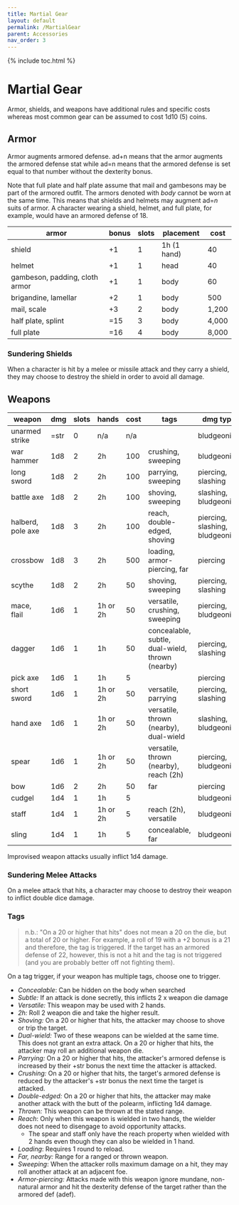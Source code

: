 ```yaml
---
title: Martial Gear
layout: default
permalink: /MartialGear
parent: Accessories
nav_order: 3
---
```


{% include toc.html %}

# Martial Gear

Armor, shields, and weapons have additional rules and specific costs whereas most common gear can be assumed to cost 1d10 (5) coins. 

## Armor

Armor augments armored defense. ad+n means that the armor augments the armored defense stat while ad=n means that the armored defense is set equal to that number without the dexterity bonus. 

Note that full plate and half plate assume that mail and gambesons may be part of the armored outfit. The armors denoted with *body* cannot be worn at the same time. This means that shields and helmets may augment ad=*n* suits of armor. A character wearing a shield, helmet, and full plate, for example, would have an armored defense of 18.

| armor                          | bonus | slots | placement   | cost  |
| ------------------------------ | ----- | ----- | ----------- | ----- |
| shield                         | +1    | 1     | 1h (1 hand) | 40    |
| helmet                         | +1    | 1     | head        | 40    |
| gambeson, padding, cloth armor | +1    | 1     | body        | 60    |
| brigandine, lamellar           | +2    | 1     | body        | 500   |
| mail, scale                    | +3    | 2     | body        | 1,200 |
| half plate, splint             | =15   | 3     | body        | 4,000 |
| full plate                     | =16   | 4     | body        | 8,000 |

### Sundering Shields
When a character is hit by a melee or missile attack and they carry a shield, they may choose to destroy the shield in order to avoid all damage.

## Weapons

| weapon            | dmg  | slots | hands    | cost | tags                                             | dmg type                        |
| ----------------- | ---- | ----- | -------- | ---- | ------------------------------------------------ | ------------------------------- |
| unarmed strike    | =str | 0     | n/a      | n/a  |                                                  | bludgeoning                     |
| war hammer        | 1d8  | 2     | 2h       | 100  | crushing, sweeping                               | bludgeoning                     |
| long sword        | 1d8  | 2     | 2h       | 100  | parrying, sweeping                               | piercing, slashing              |
| battle axe        | 1d8  | 2     | 2h       | 100  | shoving, sweeping                                | slashing, bludgeoning           |
| halberd, pole axe | 1d8  | 3     | 2h       | 100  | reach, double-edged, shoving                     | piercing, slashing, bludgeoning |
| crossbow          | 1d8  | 3     | 2h       | 500  | loading, armor-piercing, far                     | piercing                        |
| scythe            | 1d8  | 2     | 2h       | 50   | shoving, sweeping                                | piercing, slashing              |
| mace, flail       | 1d6  | 1     | 1h or 2h | 50   | versatile, crushing, sweeping                    | piercing, bludgeoning           |
| dagger            | 1d6  | 1     | 1h       | 50   | concealable, subtle, dual-wield, thrown (nearby) | piercing, slashing              |
| pick axe          | 1d6  | 1     | 1h       | 5    |                                                  | piercing                        |
| short sword       | 1d6  | 1     | 1h or 2h | 50   | versatile, parrying                              | piercing, slashing              |
| hand axe          | 1d6  | 1     | 1h or 2h | 50   | versatile, thrown (nearby), dual-wield           | slashing, bludgeoning           |
| spear             | 1d6  | 1     | 1h or 2h | 50   | versatile, thrown (nearby), reach (2h)           | piercing, bludgeoning           |
| bow               | 1d6  | 2     | 2h       | 50   | far                                              | piercing                        |
| cudgel            | 1d4  | 1     | 1h       | 5    |                                                  | bludgeoning                     |
| staff             | 1d4  | 1     | 1h or 2h | 5    | reach (2h), versatile                            | bludgeoning                     |
| sling             | 1d4  | 1     | 1h       | 5    | concealable, far                                 | bludgeoning                     |

Improvised weapon attacks usually inflict 1d4 damage.

### Sundering Melee Attacks
On a melee attack that hits, a character may choose to destroy their weapon to inflict double dice damage.

### Tags

> n.b.: "On a 20 or higher that hits" does not mean a 20 on the die, but a total of 20 or higher. For example, a roll of 19 with a +2 bonus is a 21 and therefore, the tag is triggered. If the target has an armored defense of 22, however, this is not a hit and the tag is not triggered (and you are probably better off not fighting them).

On a tag trigger, if your weapon has multiple tags, choose one to trigger. 

- *Concealable*: Can be hidden on the body when searched
- *Subtle:* If an attack is done secretly, this inflicts 2 x weapon die damage
- *Versatile:* This weapon may be used with 2 hands.
- *2h:* Roll 2 weapon die and take the higher result. 
- *Shoving:* On a 20 or higher that hits, the attacker may choose to shove or trip the target.
- *Dual-wield:* Two of these weapons can be wielded at the same time. This does not grant an extra attack. On a 20 or higher that hits, the attacker may roll an additional weapon die. 
- *Parrying:* On a 20 or higher that hits, the attacker's armored defense is increased by their +str bonus the next time the attacker is attacked. 
- *Crushing:* On a 20 or higher that hits, the target's armored defense is reduced by the attacker's +str bonus the next time the target is attacked.
- *Double-edged:* On a 20 or higher that hits, the attacker may make another attack with the butt of the polearm, inflicting 1d4 damage.
- *Thrown:* This weapon can be thrown at the stated range.
- *Reach*: Only when this weapon is wielded in two hands, the wielder does not need to disengage to avoid opportunity attacks. 
   - The spear and staff only have the reach property when wielded with 2 hands even though they can also be wielded in 1 hand.
- *Loading*: Requires 1 round to reload.
- *Far, nearby:* Range for a ranged or thrown weapon. 
- *Sweeping*: When the attacker rolls maximum damage on a hit, they may roll another attack at an adjacent foe.
- *Armor-piercing:* Attacks made with this weapon ignore mundane, non-natural armor and hit the dexterity defense of the target rather than the armored def (adef).
